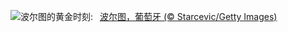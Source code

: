 ![](https://www.bing.com/th?id=OHR.PortoSunset_ZH-CN2388246668_UHD.jpg&w=1000)波尔图的黄金时刻:&nbsp;&ensp;[波尔图，葡萄牙 (© Starcevic/Getty Images)](https://www.bing.com/th?id=OHR.PortoSunset_ZH-CN2388246668_UHD.jpg)
<br><br/>
